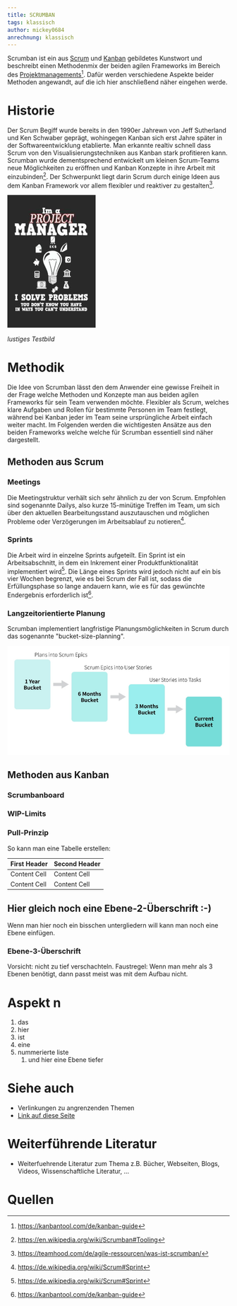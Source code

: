 ```yaml
---
title: SCRUMBAN
tags: klassisch
author: mickey0684
anrechnung: klassisch
---
```


Scrumban ist ein aus [Scrum](SCRUM.md) und [Kanban](Kanban.md) gebildetes Kunstwort und beschreibt einen Methodenmix der beiden agilen Frameworks im Bereich des [Projektmanagements](Projektmanagement.md)[^1]. Dafür werden verschiedene Aspekte beider Methoden angewandt, auf die ich hier anschließend näher eingehen werde.

# Historie
Der Scrum Begiff wurde bereits in den 1990er Jahrewn von Jeff Sutherland und Ken Schwaber geprägt, wohingegen Kanban sich erst Jahre später in der Softwareentwicklung etablierte. Man erkannte realtiv schnell dass Scrum von den Visualisierungstechniken aus Kanban stark profitieren kann.
Scrumban wurde dementsprechend entwickelt um kleinen Scrum-Teams neue Möglichkeiten zu eröffnen und Kanban Konzepte in ihre Arbeit mit einzubinden[^5]. Der Schwerpunkt liegt darin Scrum durch einige Ideen aus dem Kanban Framework vor allem flexibler und reaktiver zu gestalten[^6].

![Beispielabbildung](SCRUMBAN/test-file.jpg)

*lustiges Testbild*

# Methodik
Die Idee von Scrumban lässt den dem Anwender eine gewisse Freiheit in der Frage welche Methoden und Konzepte man aus beiden agilen Frameworks für sein Team verwenden möchte. Flexibler als Scrum, welches klare Aufgaben und Rollen für bestimmte Personen im Team festlegt, während bei Kanban jeder im Team seine ursprüngliche Arbeit einfach weiter macht. Im Folgenden werden die wichtigesten Ansätze aus den beiden Frameworks welche welche für Scrumban essentiell sind näher dargestellt.

## Methoden aus Scrum
### Meetings 
Die Meetingstruktur verhält sich sehr ähnlich zu der von Scrum. Empfohlen sind sogenannte Dailys, also kurze 15-minütige Treffen im Team, um sich über den aktuellen Bearbeitungsstand auszutauschen und möglichen Probleme oder Verzögerungen im Arbeitsablauf zu notieren[^7].
### Sprints
Die Arbeit wird in einzelne Sprints aufgeteilt. Ein Sprint ist ein Arbeitsabschnitt, in dem ein Inkrement einer Produktfunktionalität implementiert wird[^7]. Die Länge eines Sprints wird jedoch nicht auf ein bis vier Wochen begrenzt, wie es bei Scrum der Fall ist, sodass die Erfüllungsphase so lange andauern kann, wie es für das gewünchte Endergebnis erforderlich ist[^1].
### Langzeitorientierte Planung
Scrumban implementiert langfristige Planungsmöglichkeiten in Scrum durch das sogenannte "bucket-size-planning". 

![bucket-size-planning](SCRUMBAN/Bucket-size-planning.jpg)

## Methoden aus Kanban
### Scrumbanboard
### WIP-Limits
### Pull-Prinzip
So kann man eine Tabelle erstellen:

| First Header  | Second Header |
| ------------- | ------------- |
| Content Cell  | Content Cell  |
| Content Cell  | Content Cell  |

## Hier gleich noch eine Ebene-2-Überschrift :-)

Wenn man hier noch ein bisschen untergliedern will kann man noch eine Ebene einfügen.

### Ebene-3-Überschrift

Vorsicht: nicht zu tief verschachteln. Faustregel: Wenn man mehr als 3 
Ebenen benötigt, dann passt meist was mit dem Aufbau nicht.

# Aspekt n

1. das
2. hier 
4. ist 
4. eine
7. nummerierte liste
   1. und hier eine Ebene tiefer


# Siehe auch

* Verlinkungen zu angrenzenden Themen
* [Link auf diese Seite](SCRUMBAN.md)

# Weiterführende Literatur

* Weiterfuehrende Literatur zum Thema z.B. Bücher, Webseiten, Blogs, Videos, Wissenschaftliche Literatur, ...

# Quellen

[^1]: https://kanbantool.com/de/kanban-guide
[^5]: https://en.wikipedia.org/wiki/Scrumban#Tooling
[^6]: https://teamhood.com/de/agile-ressourcen/was-ist-scrumban/
[^7]: https://de.wikipedia.org/wiki/Scrum#Sprint

